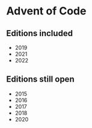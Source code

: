 # Advent of Code

## Editions included

- 2019
- 2021
- 2022

## Editions still open

- 2015
- 2016
- 2017
- 2018
- 2020
